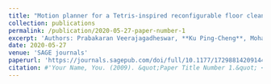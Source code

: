 ```yaml
---
title: "Motion planner for a Tetris-inspired reconfigurable floor cleaning robot"
collection: publications
permalink: /publication/2020-05-27-paper-number-1
excerpt: 'Authors: Prabakaran Veerajagadheswar, **Ku Ping-Cheng**, Mohan Rajesh Elara, Anh Vu Le, Masami Iwase.'
date: 2020-05-27
venue: 'SAGE journals'
paperurl: 'https://journals.sagepub.com/doi/full/10.1177/1729881420914441'
citation: #'Your Name, You. (2009). &quot;Paper Title Number 1.&quot; <i>Journal 1</i>. 1(1).'
---
```

